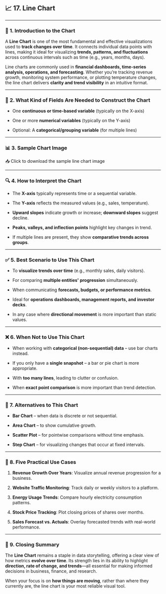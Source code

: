 ## 📈 **17. Line Chart**

---

### 📘 **1. Introduction to the Chart**

A **Line Chart** is one of the most fundamental and effective visualizations used to **track changes over time**. It connects individual data points with lines, making it ideal for visualizing **trends, patterns, and fluctuations** across continuous intervals such as time (e.g., years, months, days).

Line charts are commonly used in **financial dashboards, time-series analysis, operations, and forecasting**. Whether you’re tracking revenue growth, monitoring system performance, or plotting temperature changes, the line chart delivers **clarity and trend visibility** in an intuitive format.

---

### 🧾 **2. What Kind of Fields Are Needed to Construct the Chart**

- One **continuous or time-based variable** (typically on the X-axis)

- One or more **numerical variables** (typically on the Y-axis)

- Optional: A **categorical/grouping variable** (for multiple lines)

---

### 📊 **3. Sample Chart Image**

📥 Click to download the sample line chart image

---

### 🔍 **4. How to Interpret the Chart**

- The **X-axis** typically represents time or a sequential variable.

- The **Y-axis** reflects the measured values (e.g., sales, temperature).

- **Upward slopes** indicate growth or increase; **downward slopes** suggest decline.

- **Peaks, valleys, and inflection points** highlight key changes in trend.

- If multiple lines are present, they show **comparative trends across groups**.

---

### ✅ **5. Best Scenario to Use This Chart**

- To **visualize trends over time** (e.g., monthly sales, daily visitors).

- For comparing **multiple entities' progression** simultaneously.

- When communicating **forecasts, budgets, or performance metrics**.

- Ideal for **operations dashboards, management reports, and investor decks**.

- In any case where **directional movement** is more important than static values.

---

### ❌ **6. When Not to Use This Chart**

- When working with **categorical (non-sequential) data** – use bar charts instead.

- If you only have a **single snapshot** – a bar or pie chart is more appropriate.

- With **too many lines**, leading to clutter or confusion.

- When **exact point comparison** is more important than trend detection.

---

### 🔄 **7. Alternatives to This Chart**

- **Bar Chart** – when data is discrete or not sequential.

- **Area Chart** – to show cumulative growth.

- **Scatter Plot** – for pointwise comparisons without time emphasis.

- **Step Chart** – for visualizing changes that occur at fixed intervals.

---

### 💼 **8. Five Practical Use Cases**

1. **Revenue Growth Over Years**: Visualize annual revenue progression for a business.

2. **Website Traffic Monitoring**: Track daily or weekly visitors to a platform.

3. **Energy Usage Trends**: Compare hourly electricity consumption patterns.

4. **Stock Price Tracking**: Plot closing prices of shares over months.

5. **Sales Forecast vs. Actuals**: Overlay forecasted trends with real-world performance.

---

### 🧾 **9. Closing Summary**

The **Line Chart** remains a staple in data storytelling, offering a clear view of how metrics **evolve over time**. Its strength lies in its ability to highlight **direction, rate of change, and trends**—all essential for making informed decisions in business, finance, and research.

When your focus is on **how things are moving**, rather than where they currently are, the line chart is your most reliable visual tool.


